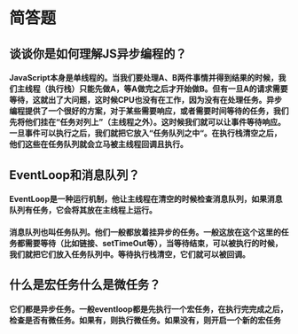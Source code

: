 # 简答题 
## 谈谈你是如何理解JS异步编程的？
#### JavaScript本身是单线程的。当我们要处理A、B两件事情并得到结果的时候，我们主线程（执行栈）只能先做A，等A做完之后才开始做B。但有一旦A的请求需要等待，这就出了大问题，这时候CPU也没有在工作，因为没有在处理任务。异步编程提供了一个很好的方案，对于某些需要响应，或者需要时间等待的任务，我们先将他们挂在“任务对列上”（主线程之外）。这时候我们就可以让事件等待响应。一旦事件可以执行之后，我们就把它放入“任务队列之中“。在执行栈清空之后，他们这些在任务队列就会立马被主线程回调且执行。
## EventLoop和消息队列？
#### EventLoop是一种运行机制，他让主线程在清空的时候检查消息队列，如果消息队列有任务，它会将其放在主线程上运行。
#### 消息队列也叫任务队列。他们一般都放着挂异步的任务。一般这放在这个这里的任务都需要等待（比如链接、setTimeOut等），当等待结束，可以被执行的时候，我们就把它们放入任务队列中。等待执行栈清空，它们就可以被回调。
## 什么是宏任务什么是微任务？
#### 它们都是异步任务。一般eventloop都是先执行一个宏任务，在执行完完成之后，检查是否有微任务。如果有，则执行微任务。如果没有，则开启一个新的宏任务
